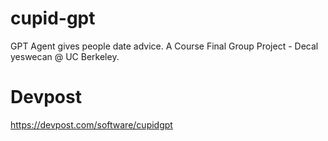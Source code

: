 # cupid-gpt
GPT Agent gives people date advice. A Course Final Group Project - Decal yeswecan @ UC Berkeley.

# Devpost
https://devpost.com/software/cupidgpt

